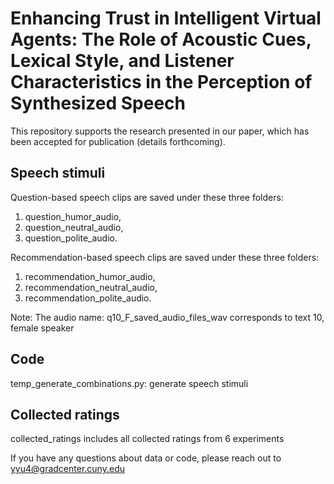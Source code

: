 # Enhancing Trust in Intelligent Virtual Agents: The Role of Acoustic Cues, Lexical Style, and Listener Characteristics in the Perception of Synthesized Speech
This repository supports the research presented in our paper, which has been accepted for publication (details forthcoming).

## Speech stimuli
Question-based speech clips are saved under these three folders: 
1. question_humor_audio,
2. question_neutral_audio,
3. question_polite_audio.

Recommendation-based speech clips are saved under these three folders: 
1. recommendation_humor_audio,
2. recommendation_neutral_audio,
3. recommendation_polite_audio.

Note: The audio name: q10_F_saved_audio_files_wav corresponds to text 10, female speaker

## Code
temp_generate_combinations.py: generate speech stimuli

## Collected ratings
collected_ratings includes all collected ratings from 6 experiments


If you have any questions about data or code, please reach out to yyu4@gradcenter.cuny.edu
